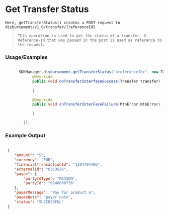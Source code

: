 
# Get Transfer Status

`Here, getTransferStatus() creates a POST request to disbursement/v1_0/transfer/{referenceId}`

> `This operation is used to get the status of a transfer. X-Reference-Id that was passed in the post is used as reference to the request.`


### Usage/Examples


```java

      SDKManager.disbursement.getTransferStatus("<referenceId>", new TransferStatusInterface() {
            @Override
            public void onTransferInterfaceSuccess(Transfer transfer) {
          
            }

            @Override
            public void onTransferInterFaceFailure(MtnError mtnError) {

            }

        });
```


### Example Output

```json
 
 {
 	"amount": "5",
 	"currency": "EUR",
 	"financialTransactionId": "1194704496",
 	"externalId": "6353636",
 	"payee": {
 		"partyIdType": "MSISDN",
 		"partyId": "0248888736"
 	},
 	"payerMessage": "Pay for product a",
 	"payeeNote": "payer note",
 	"status": "SUCCESSFUL"
 }
 

```


